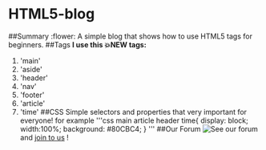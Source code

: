 # HTML5-blog
##Summary
:flower:
A simple blog that shows how to use HTML5 tags for beginners.
##Tags
__I use this :boom:NEW tags:__
1. 'main'
2. 'aside'
3. 'header'
4. 'nav'
5. 'footer'
6. 'article'
7. 'time'
##CSS
Simple selectors and properties that very important for everyone!
for example
'''css
main article header time{
display: block;
width:100%;
background: #80CBC4;
}
'''
##Our Forum
![See our forum](http://developerha.net) and [join to us](http://goo.gl/q246XM) !